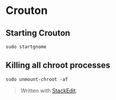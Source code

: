 # Crouton

## Starting Crouton
`sudo startgnome`

## Killing all chroot processes
`sudo unmount-chroot -af`


> Written with [StackEdit](https://stackedit.io/).
<!--stackedit_data:
eyJoaXN0b3J5IjpbMTQxMjcwMjA4Ml19
-->
